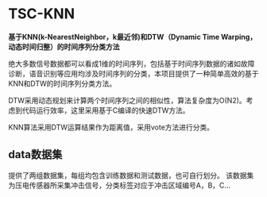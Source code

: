 # TSC-KNN

**基于KNN(k-NearestNeighbor，k最近邻)和DTW（Dynamic Time Warping，动态时间归整）的时间序列分类方法**

绝大多数信号数据都可以看成1维的时间序列，包括基于时间序列数据的诸如故障诊断，语音识别等应用均涉及时间序列的分类，本项目提供了一种简单高效的基于KNN和DTW的时间序列分类方法。

DTW采用动态规划来计算两个时间序列之间的相似性，算法复杂度为O(N2)。考虑到代码运行效率，这里采用基于C编译的快速DTW方法。

KNN算法采用DTW运算结果作为距离值，采用vote方法进行分类。

## data数据集
提供了两组数据集，每组均包含训练数据和测试数据，也可自行划分。
该数据集为压电传感器所采集冲击信号，分类标签对应于冲击区域编号A，B，C...
